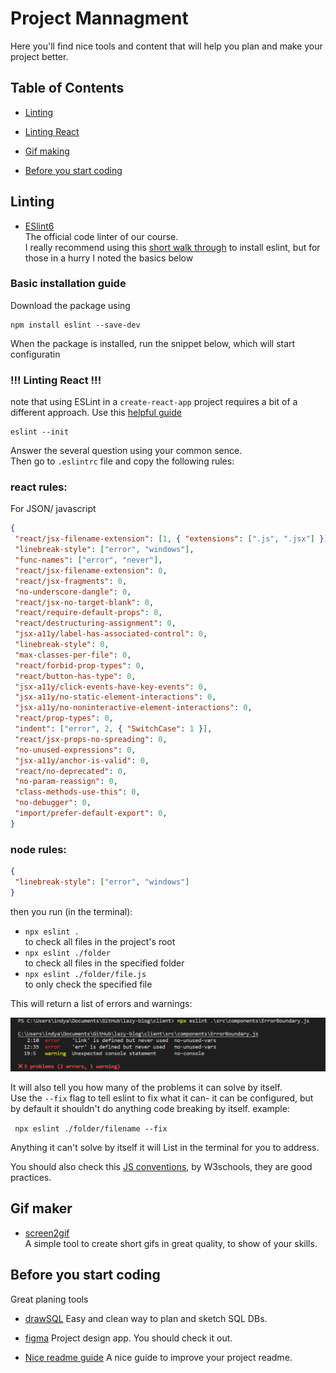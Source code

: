# Project Mannagment  
Here you'll find nice tools and content that will help you plan and make your project better.

## Table of Contents

* [Linting](#linting)

* [Linting React](#linting-react)

* [Gif making](#gif-maker)

* [Before you start coding](#before-you-start-coding)

## Linting
* [ESlint6](https://www.npmjs.com/package/eslint)  
The official code linter of our course.  
I really recommend using this [short walk through](https://www.youtube.com/watch?v=mfGkKlMDfwQ) to install eslint, but for those in a hurry I noted the basics below<br/>
### Basic installation guide

Download the package using
 ````
 npm install eslint --save-dev  
 ````
When the package is installed, run the snippet below, which will start configuratin

### !!! Linting React !!!
note that using ESLint in a `create-react-app` project requires a bit of a different approach. Use this [helpful guide](./linting/eslintForCRA.md )
 ```
 eslint --init  
 ```
Answer the several question using your common sence.  
Then go to `.eslintrc` file and copy the following rules:
### react rules:
For JSON/ javascript
 ````json
{
  "react/jsx-filename-extension": [1, { "extensions": [".js", ".jsx"] }],
  "linebreak-style": ["error", "windows"],
  "func-names": ["error", "never"],
  "react/jsx-filename-extension": 0,
  "react/jsx-fragments": 0,
  "no-underscore-dangle": 0,
  "react/jsx-no-target-blank": 0,
  "react/require-default-props": 0,
  "react/destructuring-assignment": 0,
  "jsx-a11y/label-has-associated-control": 0,
  "linebreak-style": 0,
  "max-classes-per-file": 0,
  "react/forbid-prop-types": 0,
  "react/button-has-type": 0,
  "jsx-a11y/click-events-have-key-events": 0,
  "jsx-a11y/no-static-element-interactions": 0,
  "jsx-a11y/no-noninteractive-element-interactions": 0,
  "react/prop-types": 0,
  "indent": ["error", 2, { "SwitchCase": 1 }],
  "react/jsx-props-no-spreading": 0,
  "no-unused-expressions": 0,
  "jsx-a11y/anchor-is-valid": 0,
  "react/no-deprecated": 0,
  "no-param-reassign": 0,
  "class-methods-use-this": 0,
  "no-debugger": 0,
  "import/prefer-default-export": 0,
}
 ````

### node rules:
 ````json
{
  "linebreak-style": ["error", "windows"]
}
````  
then you run (in the terminal):
- `npx eslint . `  
to check all files in the project's root
- `npx eslint ./folder `  
to check all files in the specified folder
- `npx eslint ./folder/file.js `  
to only check the specified file

This will return a list of errors and warnings:

![list of errors](./linting/eslintFix.png)

It will also tell you how many of the problems it can solve by itself.  
Use the `--fix` flag to tell eslint to fix what it can- it can be configured, but by default it shouldn't do anything code breaking by itself. example:  

``` npx eslint ./folder/filename --fix```

Anything it can't solve by itself it will List in the terminal for you to address. 



You should also check this [JS conventions](https://www.w3schools.com/js/js_conventions.asp), by W3schools, they are good practices.


## Gif maker
* [screen2gif](https://www.screentogif.com)  
A simple tool to create short gifs in great quality, to show of your skills.


## Before you start coding  
Great planing tools

* [drawSQL](https://drawsql.app)
Easy and clean way to plan and sketch SQL DBs.

* [figma](https://www.figma.com)
Project design app. You should check it out.

* [Nice readme guide](https://bulldogjob.com/news/449-how-to-write-a-good-readme-for-your-github-project)
A nice guide to improve your project readme.
